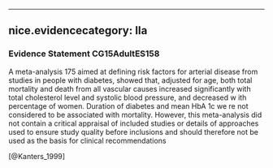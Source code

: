 
---
nice.evidencecategory: IIa
---

### Evidence Statement CG15AdultES158
A meta-analysis 175 aimed at defining risk factors for arterial disease from studies in people with diabetes, showed that, adjusted for age, both total mortality and death from all vascular causes increased significantly with total cholesterol level and systolic blood pressure, and decreased w ith percentage of women. Duration of diabetes and mean HbA 1c we re not considered to be associated with mortality. However, this meta-analysis did not contain a critical appraisal of included studies or details of approaches used to ensure study quality before inclusions and should therefore not be used as the basis for clinical recommendations

[@Kanters_1999]

